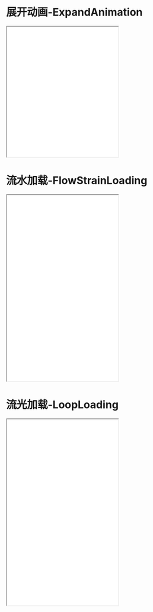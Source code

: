 # 展开动画-ExpandAnimation

<iframe src="./ExpandAnimation/index.html" style="height:350px"> </iframe>



# 流水加载-FlowStrainLoading
<iframe src="./FlowStrainLoading/index.html" style="height:500px"> </iframe>



# 流光加载-LoopLoading

<iframe src="./LoopLoading/index.html" style="height:500px"> </iframe>
